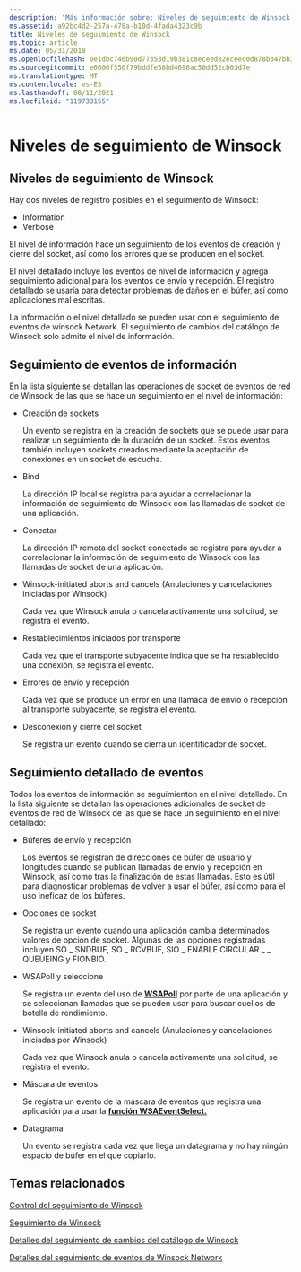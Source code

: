 ```yaml
---
description: 'Más información sobre: Niveles de seguimiento de Winsock'
ms.assetid: a92bc4d2-257a-478a-b10d-4fada4323c9b
title: Niveles de seguimiento de Winsock
ms.topic: article
ms.date: 05/31/2018
ms.openlocfilehash: 0e1dbc746b90d77353d19b381c8eceed82eceec0d878b347bb3aa309a0df939b
ms.sourcegitcommit: e6600f550f79bddfe58bd4696ac50dd52cb03d7e
ms.translationtype: MT
ms.contentlocale: es-ES
ms.lasthandoff: 08/11/2021
ms.locfileid: "119733155"
---
```

# <a name="winsock-tracing-levels"></a>Niveles de seguimiento de Winsock

## <a name="levels-of-winsock-tracing"></a>Niveles de seguimiento de Winsock

Hay dos niveles de registro posibles en el seguimiento de Winsock:

-   Information
-   Verbose

El nivel de información hace un seguimiento de los eventos de creación y cierre del socket, así como los errores que se producen en el socket.

El nivel detallado incluye los eventos de nivel de información y agrega seguimiento adicional para los eventos de envío y recepción. El registro detallado se usaría para detectar problemas de daños en el búfer, así como aplicaciones mal escritas.

La información o el nivel detallado se pueden usar con el seguimiento de eventos de winsock Network. El seguimiento de cambios del catálogo de Winsock solo admite el nivel de información.

## <a name="information-event-tracing"></a>Seguimiento de eventos de información

En la lista siguiente se detallan las operaciones de socket de eventos de red de Winsock de las que se hace un seguimiento en el nivel de información:

-   Creación de sockets

    Un evento se registra en la creación de sockets que se puede usar para realizar un seguimiento de la duración de un socket. Estos eventos también incluyen sockets creados mediante la aceptación de conexiones en un socket de escucha.

-   Bind

    La dirección IP local se registra para ayudar a correlacionar la información de seguimiento de Winsock con las llamadas de socket de una aplicación.

-   Conectar

    La dirección IP remota del socket conectado se registra para ayudar a correlacionar la información de seguimiento de Winsock con las llamadas de socket de una aplicación.

-   Winsock-initiated aborts and cancels (Anulaciones y cancelaciones iniciadas por Winsock)

    Cada vez que Winsock anula o cancela activamente una solicitud, se registra el evento.

-   Restablecimientos iniciados por transporte

    Cada vez que el transporte subyacente indica que se ha restablecido una conexión, se registra el evento.

-   Errores de envío y recepción

    Cada vez que se produce un error en una llamada de envío o recepción al transporte subyacente, se registra el evento.

-   Desconexión y cierre del socket

    Se registra un evento cuando se cierra un identificador de socket.

## <a name="verbose-event-tracing"></a>Seguimiento detallado de eventos

Todos los eventos de información se seguimienton en el nivel detallado. En la lista siguiente se detallan las operaciones adicionales de socket de eventos de red de Winsock de las que se hace un seguimiento en el nivel detallado:

-   Búferes de envío y recepción

    Los eventos se registran de direcciones de búfer de usuario y longitudes cuando se publican llamadas de envío y recepción en Winsock, así como tras la finalización de estas llamadas. Esto es útil para diagnosticar problemas de volver a usar el búfer, así como para el uso ineficaz de los búferes.

-   Opciones de socket

    Se registra un evento cuando una aplicación cambia determinados valores de opción de socket. Algunas de las opciones registradas incluyen SO \_ SNDBUF, SO \_ RCVBUF, SIO \_ ENABLE CIRCULAR \_ \_ QUEUEING y FIONBIO.

-   WSAPoll y seleccione

    Se registra un evento del uso de [**WSAPoll**](/windows/win32/api/winsock2/nf-winsock2-wsapoll) por parte de una aplicación y se seleccionan llamadas que se pueden usar para buscar cuellos de botella de rendimiento. [](/windows/desktop/api/Winsock2/nf-winsock2-select)

-   Winsock-initiated aborts and cancels (Anulaciones y cancelaciones iniciadas por Winsock)

    Cada vez que Winsock anula o cancela activamente una solicitud, se registra el evento.

-   Máscara de eventos

    Se registra un evento de la máscara de eventos que registra una aplicación para usar la [**función WSAEventSelect.**](/windows/desktop/api/Winsock2/nf-winsock2-wsaeventselect)

-   Datagrama

    Un evento se registra cada vez que llega un datagrama y no hay ningún espacio de búfer en el que copiarlo.

## <a name="related-topics"></a>Temas relacionados

<dl> <dt>

[Control del seguimiento de Winsock](control-of-winsock-tracing.md)
</dt> <dt>

[Seguimiento de Winsock](winsock-tracing.md)
</dt> <dt>

[Detalles del seguimiento de cambios del catálogo de Winsock](winsock-layered-service-provider-tracing-event-details.md)
</dt> <dt>

[Detalles del seguimiento de eventos de Winsock Network](winsock-tracing-event-details.md)
</dt> </dl>

 

 

